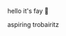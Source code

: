 hello it's fay 🌷 <p>
aspiring trobairitz

<!---
eiffelbee/eiffelbee is a ✨ special ✨ repository because its `README.md` (this file) appears on your GitHub profile.
You can click the Preview link to take a look at your changes.
--->
